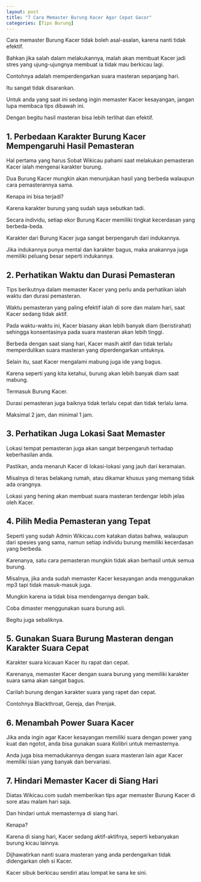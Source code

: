 ```yaml
---
layout: post
title: "7 Cara Memaster Burung Kacer Agar Cepat Gacor"
categories: [Tips Burung]
---
```


Cara memaster Burung Kacer tidak boleh asal-asalan, karena nanti tidak efektif.

Bahkan jika salah dalam melakukannya, malah akan membuat Kacer jadi stres yang ujung-ujungnya membuat ia tidak mau berkicau lagi.

Contohnya adalah memperdengarkan suara masteran sepanjang hari.

Itu sangat tidak disarankan.

Untuk anda yang saat ini sedang ingin memaster Kacer kesayangan, jangan lupa membaca tips dibawah ini.

Dengan begitu hasil masteran bisa lebih terlihat dan efektif.

## 1. Perbedaan Karakter Burung Kacer Mempengaruhi Hasil Pemasteran

Hal pertama yang harus Sobat Wikicau pahami saat melakukan pemasteran Kacer ialah mengenai karakter burung.

Dua Burung Kacer mungkin akan menunjukan hasil yang berbeda walaupun cara pemasterannya sama.

Kenapa ini bisa terjadi?

Karena karakter burung yang sudah saya sebutkan tadi.

Secara individu, setiap ekor Burung Kacer memiliki tingkat kecerdasan yang berbeda-beda.

Karakter dari Burung Kacer juga sangat berpengaruh dari indukannya.

Jika indukannya punya mental dan karakter bagus, maka anakannya juga memiliki peluang besar seperti indukannya.

## 2. Perhatikan Waktu dan Durasi Pemasteran

Tips berikutnya dalam memaster Kacer yang perlu anda perhatikan ialah waktu dan durasi pemasteran.

Waktu pemasteran yang paling efektif ialah di sore dan malam hari, saat Kacer sedang tidak aktif.

Pada waktu-waktu ini, Kacer biasany akan lebih banyak diam (beristirahat) sehingga konsentasinya pada suara masteran akan lebih tinggi.

Berbeda dengan saat siang hari, Kacer masih aktif dan tidak terlalu memperdulikan suara masteran yang diperdengarkan untuknya.

Selain itu, saat Kacer mengalami mabung juga ide yang bagus.

Karena seperti yang kita ketahui, burung akan lebih banyak diam saat mabung.

Termasuk Burung Kacer.

Durasi pemasteran juga baiknya tidak terlalu cepat dan tidak terlalu lama.

Maksimal 2 jam, dan minimal 1 jam.

## 3. Perhatikan Juga Lokasi Saat Memaster

Lokasi tempat pemasteran juga akan sangat berpengaruh terhadap keberhasilan anda.

Pastikan, anda menaruh Kacer di lokasi-lokasi yang jauh dari keramaian.

Misalnya di teras belakang rumah, atau dikamar khusus yang memang tidak ada orangnya.

Lokasi yang hening akan membuat suara masteran terdengar lebih jelas oleh Kacer.

## 4. Pilih Media Pemasteran yang Tepat

Seperti yang sudah Admin Wikicau.com katakan diatas bahwa, walaupun dari spesies yang sama, namun setiap individu burung memiliki kecerdasan yang berbeda.

Karenanya, satu cara pemasteran mungkin tidak akan berhasil untuk semua burung.

Misalnya, jika anda sudah memaster Kacer kesayangan anda menggunakan mp3 tapi tidak masuk-masuk juga.

Mungkin karena ia tidak bisa mendengarnya dengan baik.

Coba dimaster menggunakan suara burung asli.

Begitu juga sebaliknya.

## 5. Gunakan Suara Burung Masteran dengan Karakter Suara Cepat

Karakter suara kicauan Kacer itu rapat dan cepat.

Karenanya, memaster Kacer dengan suara burung yang memiliki karakter suara sama akan sangat bagus.

Carilah burung dengan karakter suara yang rapet dan cepat.

Contohnya Blackthroat, Gereja, dan Prenjak.

## 6. Menambah Power Suara Kacer

Jika anda ingin agar Kacer kesayangan memiliki suara dengan power yang kuat dan ngotot, anda bisa gunakan suara Kolibri untuk memasternya.

Anda juga bisa memadukannya dengan suara masteran lain agar Kacer memiliki isian yang banyak dan bervariasi.

## 7. Hindari Memaster Kacer di Siang Hari

Diatas Wikicau.com sudah memberikan tips agar memaster Burung Kacer di sore atau malam hari saja.

Dan hindari untuk memasternya di siang hari.

Kenapa?

Karena di siang hari, Kacer sedang aktif-aktifnya, seperti kebanyakan burung kicau lainnya.

Dijhawatirkan nanti suara masteran yang anda perdengarkan tidak didengarkan oleh si Kacer.

Kacer sibuk berkicau sendiri atau lompat ke sana ke sini.